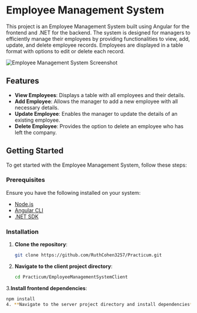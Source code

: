 # Employee Management System

This project is an Employee Management System built using Angular for the frontend and .NET for the backend. The system is designed for managers to efficiently manage their employees by providing functionalities to view, add, update, and delete employee records. Employees are displayed in a table format with options to edit or delete each record.

![Employee Management System Screenshot](screenshot.png)

## Features

- **View Employees**: Displays a table with all employees and their details.
- **Add Employee**: Allows the manager to add a new employee with all necessary details.
- **Update Employee**: Enables the manager to update the details of an existing employee.
- **Delete Employee**: Provides the option to delete an employee who has left the company.

## Getting Started

To get started with the Employee Management System, follow these steps:

### Prerequisites

Ensure you have the following installed on your system:
- [Node.js](https://nodejs.org/)
- [Angular CLI](https://angular.io/cli)
- [.NET SDK](https://dotnet.microsoft.com/download)

### Installation

1. **Clone the repository**:
   ```bash
   git clone https://github.com/RuthCohen3257/Practicum.git
2. **Navigate to the client project directory**:
   ```bash
   cd Practicum/EmployeeManagementSystemClient
3.**Install frontend dependencies**:
  ```bash
  npm install
4. **Navigate to the server project directory and install dependencies**:
 
